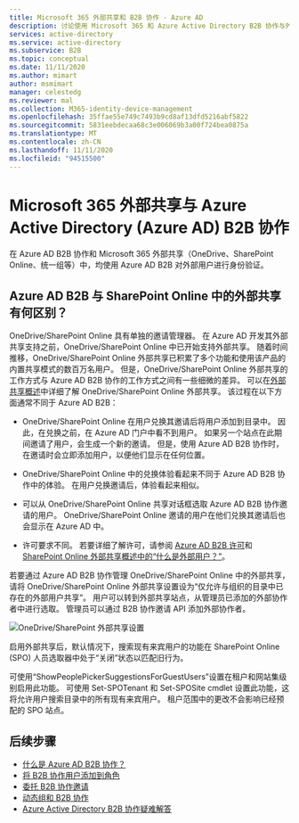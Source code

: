 ```yaml
---
title: Microsoft 365 外部共享和 B2B 协作 - Azure AD
description: 讨论使用 Microsoft 365 和 Azure Active Directory B2B 协作与外部合作伙伴共享资源。
services: active-directory
ms.service: active-directory
ms.subservice: B2B
ms.topic: conceptual
ms.date: 11/11/2020
ms.author: mimart
author: msmimart
manager: celestedg
ms.reviewer: mal
ms.collection: M365-identity-device-management
ms.openlocfilehash: 35ffae55e749c7493b9cd8af13dfd5216abf5822
ms.sourcegitcommit: 5831eebdecaa68c3e006069b3a00f724bea0875a
ms.translationtype: MT
ms.contentlocale: zh-CN
ms.lasthandoff: 11/11/2020
ms.locfileid: "94515500"
---
```

# <a name="microsoft-365-external-sharing-and-azure-active-directory-azure-ad-b2b-collaboration"></a>Microsoft 365 外部共享与 Azure Active Directory (Azure AD) B2B 协作

在 Azure AD B2B 协作和 Microsoft 365 外部共享（OneDrive、SharePoint Online、统一组等）中，均使用 Azure AD B2B 对外部用户进行身份验证。

## <a name="how-does-azure-ad-b2b-differ-from-external-sharing-in-sharepoint-online"></a>Azure AD B2B 与 SharePoint Online 中的外部共享有何区别？

OneDrive/SharePoint Online 具有单独的邀请管理器。 在 Azure AD 开发其外部共享支持之前，OneDrive/SharePoint Online 中已开始支持外部共享。 随着时间推移，OneDrive/SharePoint Online 外部共享已积累了多个功能和使用该产品的内置共享模式的数百万名用户。 但是，OneDrive/SharePoint Online 外部共享的工作方式与 Azure AD B2B 协作的工作方式之间有一些细微的差异。 可以在[外部共享概述](/sharepoint/external-sharing-overview)中详细了解 OneDrive/SharePoint Online 外部共享。 该过程在以下方面通常不同于 Azure AD B2B：

- OneDrive/SharePoint Online 在用户兑换其邀请后将用户添加到目录中。 因此，在兑换之前，在 Azure AD 门户中看不到用户。 如果另一个站点在此期间邀请了用户，会生成一个新的邀请。 但是，使用 Azure AD B2B 协作时，在邀请时会立即添加用户，以便他们显示在任何位置。

- OneDrive/SharePoint Online 中的兑换体验看起来不同于 Azure AD B2B 协作中的体验。 在用户兑换邀请后，体验看起来相似。

- 可以从 OneDrive/SharePoint Online 共享对话框选取 Azure AD B2B 协作邀请的用户。 OneDrive/SharePoint Online 邀请的用户在他们兑换其邀请后也会显示在 Azure AD 中。

- 许可要求不同。 若要详细了解许可，请参阅 [Azure AD B2B 许可](./external-identities-pricing.md)和 [SharePoint Online 外部共享概述中的“什么是外部用户？”](/sharepoint/external-sharing-overview#what-happens-when-users-share)。

若要通过 Azure AD B2B 协作管理 OneDrive/SharePoint Online 中的外部共享，请将 OneDrive/SharePoint Online 外部共享设置设为“仅允许与组织的目录中已存在的外部用户共享”。 用户可以转到外部共享站点，从管理员已添加的外部协作者中进行选取。 管理员可以通过 B2B 协作邀请 API 添加外部协作者。


![OneDrive/SharePoint 外部共享设置](media/o365-external-user/odsp-sharing-setting.png)

启用外部共享后，默认情况下，搜索现有来宾用户的功能在 SharePoint Online (SPO) 人员选取器中处于“关闭”状态以匹配旧行为。

可使用“ShowPeoplePickerSuggestionsForGuestUsers”设置在租户和网站集级别启用此功能。 可使用 Set-SPOTenant 和 Set-SPOSite cmdlet 设置此功能，这将允许用户搜索目录中的所有现有来宾用户。 租户范围中的更改不会影响已经预配的 SPO 站点。

## <a name="next-steps"></a>后续步骤

* [什么是 Azure AD B2B 协作？](what-is-b2b.md)
* [将 B2B 协作用户添加到角色](add-guest-to-role.md)
* [委托 B2B 协作邀请](delegate-invitations.md)
* [动态组和 B2B 协作](use-dynamic-groups.md)
* [Azure Active Directory B2B 协作疑难解答](troubleshoot.md)